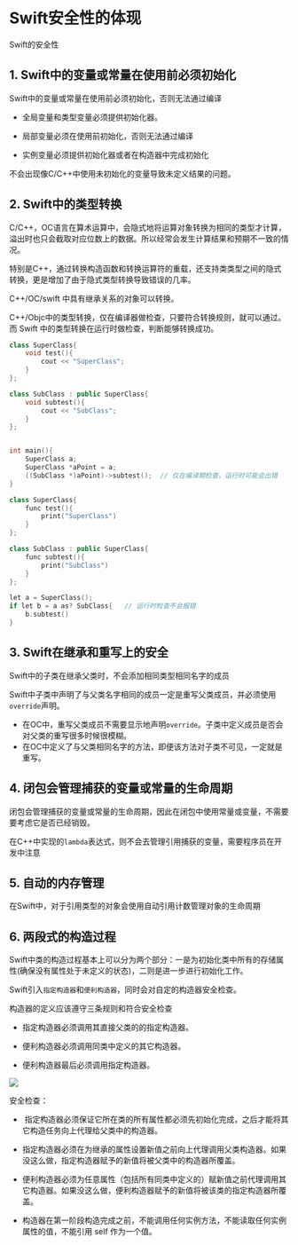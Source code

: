 # Swift安全性的体现

Swift的安全性

## 1. Swift中的变量或常量在使用前必须初始化

Swift中的变量或常量在使用前必须初始化，否则无法通过编译

- 全局变量和类型变量必须提供初始化器。

- 局部变量必须在使用前初始化，否则无法通过编译

- 实例变量必须提供初始化器或者在构造器中完成初始化

不会出现像C/C++中使用未初始化的变量导致未定义结果的问题。


## 2. Swift中的类型转换

C/C++，OC语言在算术运算中，会隐式地将运算对象转换为相同的类型才计算，溢出时也只会截取对应位数上的数据。所以经常会发生计算结果和预期不一致的情况。

特别是C++，通过转换构造函数和转换运算符的重载，还支持类类型之间的隐式转换，更是增加了由于隐式类型转换导致错误的几率。


C++/OC/swift 中具有继承关系的对象可以转换。

C++/Objc中的类型转换，仅在编译器做检查，只要符合转换规则，就可以通过。
而 Swift 中的类型转换在运行时做检查，判断能够转换成功。


```c++
class SuperClass{
    void test(){
        cout << "SuperClass";
    }
};

class SubClass : public SuperClass{
    void subtest(){
        cout << "SubClass";
    }
};


int main(){
    SuperClass a;
    SuperClass *aPoint = a;
    ((SubClass *)aPoint)->subtest();  // 仅在编译期检查，运行时可能会出错
}

```


```c++
class SuperClass{
    func test(){
        print("SuperClass")
    }
};

class SubClass : public SuperClass{
    func subtest(){
        print("SubClass")
    }
};

let a = SuperClass();
if let b = a as? SubClass{   // 运行时检查不会报错
    b.subtest()
}

```


## 3. Swift在继承和重写上的安全

Swift中的子类在继承父类时，不会添加相同类型相同名字的成员

Swift中子类中声明了与父类名字相同的成员一定是重写父类成员，并必须使用`override`声明。

- 在OC中，重写父类成员不需要显示地声明`override`。子类中定义成员是否会对父类的重写很多时候很模糊。
- 在OC中定义了与父类相同名字的方法，即便该方法对子类不可见，一定就是重写。



## 4. 闭包会管理捕获的变量或常量的生命周期

闭包会管理捕获的变量或常量的生命周期，因此在闭包中使用常量或变量，不需要要考虑它是否已经销毁。

在C++中实现的`lambda`表达式，则不会去管理引用捕获的变量，需要程序员在开发中注意

## 5. 自动的内存管理

在Swift中，对于引用类型的对象会使用自动引用计数管理对象的生命周期


## 6. 两段式的构造过程

Swift中类的构造过程基本上可以分为两个部分：一是为初始化类中所有的存储属性(确保没有属性处于未定义的状态)，二则是进一步进行初始化工作。

Swift引入`指定构造器`和`便利构造器`，同时会对自定的构造器安全检查。

构造器的定义应该遵守三条规则和符合安全检查

- 指定构造器必须调用其直接父类的的指定构造器。
  
- 便利构造器必须调用同类中定义的其它构造器。

- 便利构造器最后必须调用指定构造器。


![](https://pic.existorlive.cn/initializerDelegation01_2x.png)

安全检查：

-  指定构造器必须保证它所在类的所有属性都必须先初始化完成，之后才能将其它构造任务向上代理给父类中的构造器。

- 指定构造器必须在为继承的属性设置新值之前向上代理调用父类构造器。如果没这么做，指定构造器赋予的新值将被父类中的构造器所覆盖。

- 便利构造器必须为任意属性（包括所有同类中定义的）赋新值之前代理调用其它构造器。如果没这么做，便利构造器赋予的新值将被该类的指定构造器所覆盖。

- 构造器在第一阶段构造完成之前，不能调用任何实例方法，不能读取任何实例属性的值，不能引用 self 作为一个值。


